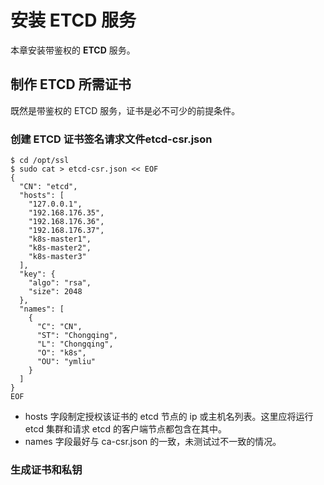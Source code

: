 # 安装 **ETCD** 服务
本章安装带鉴权的 **ETCD** 服务。
## 制作 ETCD 所需证书
既然是带鉴权的 ETCD 服务，证书是必不可少的前提条件。
### 创建 ETCD 证书签名请求文件etcd-csr.json
```
$ cd /opt/ssl
$ sudo cat > etcd-csr.json << EOF
{
  "CN": "etcd",
  "hosts": [
    "127.0.0.1",
    "192.168.176.35",
    "192.168.176.36",
    "192.168.176.37",
    "k8s-master1",
    "k8s-master2",
    "k8s-master3"
  ],
  "key": {
    "algo": "rsa",
    "size": 2048
  },
  "names": [
    {
      "C": "CN",
      "ST": "Chongqing",
      "L": "Chongqing",
      "O": "k8s",
      "OU": "ymliu"
    }
  ]
}
EOF
```
- hosts 字段制定授权该证书的 etcd 节点的 ip 或主机名列表。这里应将运行 etcd 集群和请求 etcd 的客户端节点都包含在其中。
- names 字段最好与 ca-csr.json 的一致，未测试过不一致的情况。
### 生成证书和私钥
